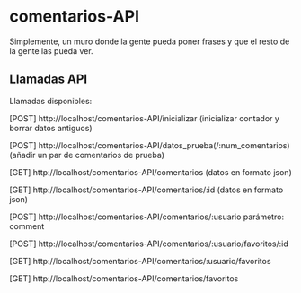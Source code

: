 # comentarios-API
Simplemente, un muro donde la gente pueda poner frases y que el resto de la gente las pueda ver.

## Llamadas API

Llamadas disponibles:

[POST] http://localhost/comentarios-API/inicializar (inicializar contador y borrar datos antiguos)

[POST] http://localhost/comentarios-API/datos_prueba(/:num_comentarios) (añadir un par de comentarios de prueba)

[GET] http://localhost/comentarios-API/comentarios (datos en formato json)

[GET] http://localhost/comentarios-API/comentarios/:id (datos en formato json)

[POST] http://localhost/comentarios-API/comentarios/:usuario
parámetro: comment

[POST] http://localhost/comentarios-API/comentarios/:usuario/favoritos/:id

[GET] http://localhost/comentarios-API/comentarios/:usuario/favoritos

[GET] http://localhost/comentarios-API/comentarios/favoritos
